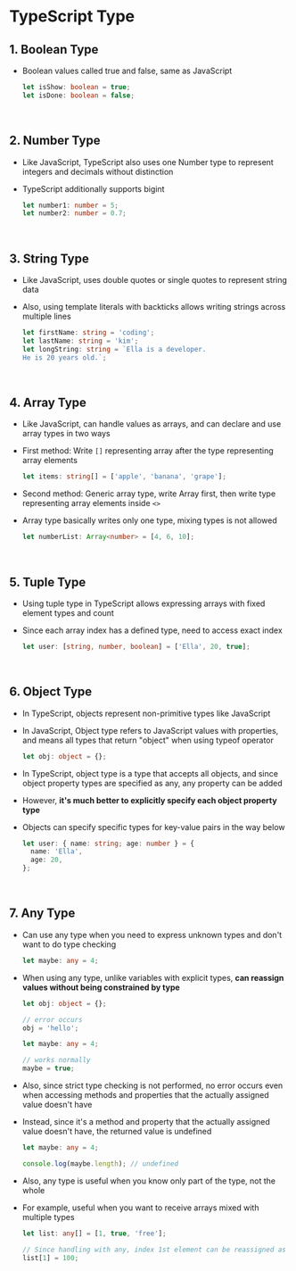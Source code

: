 # TypeScript Type

## 1. Boolean Type

- Boolean values called true and false, same as JavaScript

  ```typescript
  let isShow: boolean = true;
  let isDone: boolean = false;
  ```

<br/>

## 2. Number Type

- Like JavaScript, TypeScript also uses one Number type to represent integers and decimals without distinction
- TypeScript additionally supports bigint

  ```typescript
  let number1: number = 5;
  let number2: number = 0.7;
  ```

<br/>

## 3. String Type

- Like JavaScript, uses double quotes or single quotes to represent string data
- Also, using template literals with backticks allows writing strings across multiple lines

  ```typescript
  let firstName: string = 'coding';
  let lastName: string = 'kim';
  let longString: string = `Ella is a developer.
  He is 20 years old.`;
  ```

<br/>

## 4. Array Type

- Like JavaScript, can handle values as arrays, and can declare and use array types in two ways
- First method: Write `[]` representing array after the type representing array elements

  ```typescript
  let items: string[] = ['apple', 'banana', 'grape'];
  ```

- Second method: Generic array type, write Array first, then write type representing array elements inside `<>`
- Array type basically writes only one type, mixing types is not allowed

  ```typescript
  let numberList: Array<number> = [4, 6, 10];
  ```

<br/>

## 5. Tuple Type

- Using tuple type in TypeScript allows expressing arrays with fixed element types and count
- Since each array index has a defined type, need to access exact index

  ```typescript
  let user: [string, number, boolean] = ['Ella', 20, true];
  ```

<br/>

## 6. Object Type

- In TypeScript, objects represent non-primitive types like JavaScript
- In JavaScript, Object type refers to JavaScript values with properties, and means all types that return "object" when using typeof operator

  ```typescript
  let obj: object = {};
  ```

- In TypeScript, object type is a type that accepts all objects, and since object property types are specified as any, any property can be added
- However, **it's much better to explicitly specify each object property type**
- Objects can specify specific types for key-value pairs in the way below

  ```typescript
  let user: { name: string; age: number } = {
    name: 'Ella',
    age: 20,
  };
  ```

<br/>

## 7. Any Type

- Can use any type when you need to express unknown types and don't want to do type checking

  ```typescript
  let maybe: any = 4;
  ```

- When using any type, unlike variables with explicit types, **can reassign values without being constrained by type**

  ```typescript
  let obj: object = {};

  // error occurs
  obj = 'hello';

  let maybe: any = 4;

  // works normally
  maybe = true;
  ```

- Also, since strict type checking is not performed, no error occurs even when accessing methods and properties that the actually assigned value doesn't have
- Instead, since it's a method and property that the actually assigned value doesn't have, the returned value is undefined

  ```typescript
  let maybe: any = 4;

  console.log(maybe.length); // undefined
  ```

- Also, any type is useful when you know only part of the type, not the whole
- For example, useful when you want to receive arrays mixed with multiple types

  ```typescript
  let list: any[] = [1, true, 'free'];

  // Since handling with any, index 1st element can be reassigned as number type even though it's boolean type
  list[1] = 100;
  ```
